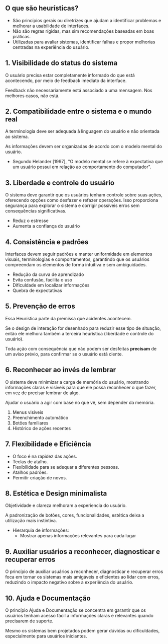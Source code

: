 ## O que são heurísticas?

- São princípios gerais ou diretrizes que ajudam a identificar problemas e melhorar a usabilidade de interfaces.
- Não são regras rígidas, mas sim recomendações baseadas em boas práticas. 
- Utilizadas para avaliar sistemas, identificar falhas e propor melhorias centradas na experiência do usuário.

## 1. Visibilidade do status do sistema

O usuário precisa estar completamente informado do que está acontecendo, por meio de feedback imediato da interface.

Feedback não necessariamente está associado a uma mensagem. Nos melhores casos, não está.

## 2. Compatibilidade entre o sistema e o mundo real
  
A terminologia deve ser adequada à linguagem do usuário e não orientada ao sistema.

As informações devem ser organizadas de acordo com o modelo mental do usuário.

- Segundo Helander [1997], "O modelo mental se refere à expectativa que um usuário possui em relação ao comportamento do computador".

 
## 3. Liberdade e controle do usuário

O sistema deve garantir que os usuários tenham controle sobre suas ações, oferecendo opções como desfazer e refazer operações. Isso proporciona segurança para explorar o sistema e corrigir possíveis erros sem consequências significativas.

- Reduz o estresse
- Aumenta a confiança do usuário

## 4. Consistência e padrões

Interfaces devem seguir padrões e manter uniformidade em elementos visuais, terminologias e comportamentos, garantindo que os usuários compreendam os elementos de forma intuitiva e sem ambiguidades.

- Redução da curva de aprendizado
- Evita confusão, facilita o uso
- Dificuldade em localizar informações
- Quebra de expectativas

## 5. Prevenção de erros

Essa Heurística parte da premissa que acidentes acontecem.

Se o design de interação for desenhado para reduzir esse tipo de situação, então ele melhora também a terceira heurística (liberdade e controle do usuário).

Toda ação com consequência que não podem ser desfeitas **precisam** de um aviso prévio, para confirmar se o usuário está ciente.

## 6. Reconhecer ao invés de lembrar

O sistema deve minimizar a carga de memória do usuário, mostrando informações claras e visíveis para que ele possa reconhecer o que fazer, em vez de precisar lembrar de algo.
 
Ajudar o usuário a agir com base no que vê, sem depender da memória.

1. Menus visíveis
2. Preenchimento automático
3. Botões familiares
4. Histórico de ações recentes

## 7. Flexibilidade e Eficiência

- O foco é na rapidez das ações.
- Teclas de atalho.
- Flexibilidade para se  adequar a diferentes pessoas.
- Atalhos padrões. 
- Permitir criação de novos.

## 8. Estética e Design minimalista

Objetividade e clareza melhoram a experiencia do usuário.

A padronização de botões, cores, funcionalidades, estética deixa a utilização mais instintiva.

- Hierarquia de informações:
    - Mostrar apenas informações relevantes para cada lugar

## 9. Auxiliar usuários a reconhecer, diagnosticar e recuperar erros

O princípio de auxiliar usuários a reconhecer, diagnosticar e recuperar erros foca em tornar os sistemas mais amigáveis e eficientes ao lidar com erros, reduzindo o impacto negativo sobre a experiência do usuário.

## 10. Ajuda e Documentação

O princípio Ajuda e Documentação se concentra em garantir que os usuários tenham acesso fácil a informações claras e relevantes quando precisarem de suporte. 

Mesmo os sistemas bem projetados podem gerar dúvidas ou dificuldades, especialmente para usuários iniciantes.  